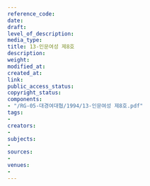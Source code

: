 ```yaml
---
reference_code: 
date: 
draft: 
level_of_description: 
media_type: 
title: 13-인문여성 제8호
description: 
weight: 
modified_at: 
created_at: 
link: 
public_access_status: 
copyright_status: 
components:
- "/RG-05-대경여대협/1994/13-인문여성 제8호.pdf"
tags:
- 
creators:
- 
subjects:
- 
sources:
- 
venues:
- 
---
```

